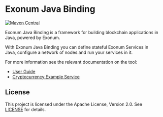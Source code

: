 # Exonum Java Binding

[![Maven Central](https://img.shields.io/maven-central/v/com.exonum.binding/exonum-java-binding-core.svg)](https://mvnrepository.com/artifact/com.exonum.binding/exonum-java-binding-core/latest)

Exonum Java Binding is a framework for building blockchain applications in Java, 
powered by Exonum.

With Exonum Java Binding you can define stateful Exonum Services in Java,
configure a network of nodes and run your services in it.

For more information see the relevant documentation on the tool:
  - [User Guide](https://exonum.com/doc/version/0.10/get-started/java-binding/)
  - [Cryptocurrency Example Service](cryptocurrency-demo)

## License
This project is licensed under the Apache License, Version 2.0.
See [LICENSE](../LICENSE) for details.
